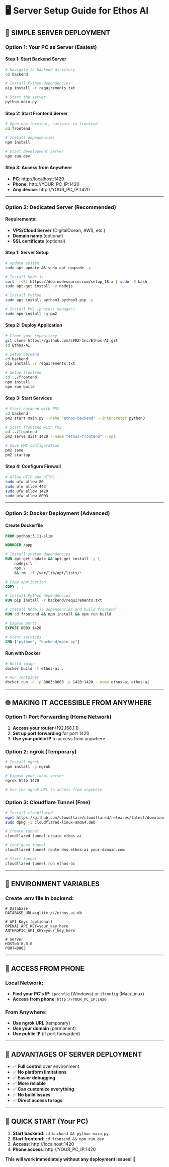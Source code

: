 # 🖥️ Server Setup Guide for Ethos AI

## 🎯 **SIMPLE SERVER DEPLOYMENT**

### **Option 1: Your PC as Server (Easiest)**

#### **Step 1: Start Backend Server**
```bash
# Navigate to backend directory
cd backend

# Install Python dependencies
pip install -r requirements.txt

# Start the server
python main.py
```

#### **Step 2: Start Frontend Server**
```bash
# Open new terminal, navigate to frontend
cd frontend

# Install dependencies
npm install

# Start development server
npm run dev
```

#### **Step 3: Access from Anywhere**
- **PC**: http://localhost:1420
- **Phone**: http://YOUR_PC_IP:1420
- **Any device**: http://YOUR_PC_IP:1420

---

### **Option 2: Dedicated Server (Recommended)**

#### **Requirements:**
- **VPS/Cloud Server** (DigitalOcean, AWS, etc.)
- **Domain name** (optional)
- **SSL certificate** (optional)

#### **Step 1: Server Setup**
```bash
# Update system
sudo apt update && sudo apt upgrade -y

# Install Node.js
curl -fsSL https://deb.nodesource.com/setup_18.x | sudo -E bash -
sudo apt-get install -y nodejs

# Install Python
sudo apt install python3 python3-pip -y

# Install PM2 (process manager)
sudo npm install -g pm2
```

#### **Step 2: Deploy Application**
```bash
# Clone your repository
git clone https://github.com/LFRZ-Inc/Ethos-AI.git
cd Ethos-AI

# Setup backend
cd backend
pip install -r requirements.txt

# Setup frontend
cd ../frontend
npm install
npm run build
```

#### **Step 3: Start Services**
```bash
# Start backend with PM2
cd backend
pm2 start main.py --name "ethos-backend" --interpreter python3

# Start frontend with PM2
cd ../frontend
pm2 serve dist 1420 --name "ethos-frontend" --spa

# Save PM2 configuration
pm2 save
pm2 startup
```

#### **Step 4: Configure Firewall**
```bash
# Allow HTTP and HTTPS
sudo ufw allow 80
sudo ufw allow 443
sudo ufw allow 1420
sudo ufw allow 8003
```

---

### **Option 3: Docker Deployment (Advanced)**

#### **Create Dockerfile**
```dockerfile
FROM python:3.11-slim

WORKDIR /app

# Install system dependencies
RUN apt-get update && apt-get install -y \
    nodejs \
    npm \
    && rm -rf /var/lib/apt/lists/*

# Copy application
COPY . .

# Install Python dependencies
RUN pip install -r backend/requirements.txt

# Install Node.js dependencies and build frontend
RUN cd frontend && npm install && npm run build

# Expose ports
EXPOSE 8003 1420

# Start services
CMD ["python", "backend/main.py"]
```

#### **Run with Docker**
```bash
# Build image
docker build -t ethos-ai .

# Run container
docker run -d -p 8003:8003 -p 1420:1420 --name ethos-ai ethos-ai
```

---

## 🌐 **MAKING IT ACCESSIBLE FROM ANYWHERE**

### **Option 1: Port Forwarding (Home Network)**
1. **Access your router** (192.168.1.1)
2. **Set up port forwarding** for port 1420
3. **Use your public IP** to access from anywhere

### **Option 2: ngrok (Temporary)**
```bash
# Install ngrok
npm install -g ngrok

# Expose your local server
ngrok http 1420

# Use the ngrok URL to access from anywhere
```

### **Option 3: Cloudflare Tunnel (Free)**
```bash
# Install cloudflared
wget https://github.com/cloudflare/cloudflared/releases/latest/download/cloudflared-linux-amd64.deb
sudo dpkg -i cloudflared-linux-amd64.deb

# Create tunnel
cloudflared tunnel create ethos-ai

# Configure tunnel
cloudflared tunnel route dns ethos-ai your-domain.com

# Start tunnel
cloudflared tunnel run ethos-ai
```

---

## 🔧 **ENVIRONMENT VARIABLES**

### **Create .env file in backend:**
```env
# Database
DATABASE_URL=sqlite:///ethos_ai.db

# API Keys (optional)
OPENAI_API_KEY=your_key_here
ANTHROPIC_API_KEY=your_key_here

# Server
HOST=0.0.0.0
PORT=8003
```

---

## 📱 **ACCESS FROM PHONE**

### **Local Network:**
- **Find your PC's IP**: `ipconfig` (Windows) or `ifconfig` (Mac/Linux)
- **Access from phone**: `http://YOUR_PC_IP:1420`

### **From Anywhere:**
- **Use ngrok URL** (temporary)
- **Use your domain** (permanent)
- **Use public IP** (if port forwarded)

---

## 🎉 **ADVANTAGES OF SERVER DEPLOYMENT**

- ✅ **Full control** over environment
- ✅ **No platform limitations**
- ✅ **Easier debugging**
- ✅ **More reliable**
- ✅ **Can customize everything**
- ✅ **No build issues**
- ✅ **Direct access to logs**

---

## 🚀 **QUICK START (Your PC)**

1. **Start backend**: `cd backend && python main.py`
2. **Start frontend**: `cd frontend && npm run dev`
3. **Access**: http://localhost:1420
4. **Phone access**: http://YOUR_PC_IP:1420

**This will work immediately without any deployment issues!** 🎉 
